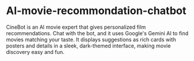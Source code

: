 # AI-movie-recommondation-chatbot
CineBot is an AI movie expert that gives personalized film recommendations. Chat with the bot, and it uses Google's Gemini AI to find movies matching your taste. It displays suggestions as rich cards with posters and details in a sleek, dark-themed interface, making movie discovery easy and fun.
